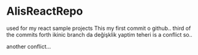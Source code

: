 # AlisReactRepo
used for my react sample projects
This my first commit o github..
third of the commits
forth
ikinic branch da değişklik yaptim teheri is a conflict so..

another conflict...
